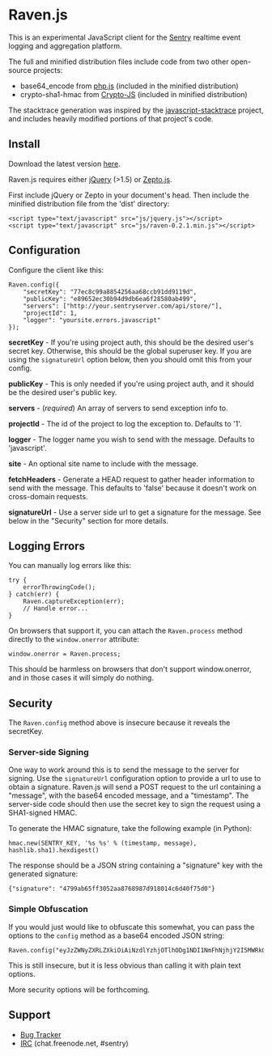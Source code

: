# Raven.js

This is an experimental JavaScript client for the [Sentry][1] realtime event
logging and aggregation platform.

The full and minified distribution files include code from two other
open-source projects:

* base64_encode from [php.js][2] (included in the minified distribution)
* crypto-sha1-hmac from [Crypto-JS][3] (included in minified distribution)

The stacktrace generation was inspired by the [javascript-stacktrace][4]
project, and includes heavily modified portions of that project's code.

[1]: http://getsentry.com/
[2]: http://phpjs.org/
[3]: http://code.google.com/p/crypto-js/
[4]: https://github.com/eriwen/javascript-stacktrace


## Install

Download the latest version [here][5].

Raven.js requires either [jQuery][6] (>1.5) or [Zepto.js][7].

First include jQuery or Zepto in your document's head. Then include the
minified distribution file from the 'dist' directory:

    <script type="text/javascript" src="js/jquery.js"></script>
    <script type="text/javascript" src="js/raven-0.2.1.min.js"></script>

[5]: https://github.com/downloads/lincolnloop/raven-js/raven-js-0.2.tar.gz
[6]: http://jquery.com/
[7]: http://zeptojs.com/


## Configuration

Configure the client like this:

    Raven.config({
        "secretKey": "77ec8c99a8854256aa68ccb91dd9119d",
        "publicKey": "e89652ec30b94d9db6ea6f28580ab499",
        "servers": ["http://your.sentryserver.com/api/store/"],
        "projectId": 1,
        "logger": "yoursite.errors.javascript"
    });

**secretKey** - If you're using project auth, this should be the desired user's
secret key. Otherwise, this should be the global superuser key. If you are
using the `signatureUrl` option below, then you should omit this from your
config.

**publicKey** - This is only needed if you're using project auth, and it should
be the desired user's public key.

**servers** - (*required*) An array of servers to send exception info to.

**projectId** - The id of the project to log the exception to. Defaults to '1'.

**logger** - The logger name you wish to send with the message. Defaults to
'javascript'.

**site** - An optional site name to include with the message.

**fetchHeaders** - Generate a HEAD request to gather header information to send
with the message. This defaults to 'false' because it doesn't work on
cross-domain requests.

**signatureUrl** - Use a server side url to get a signature for the message.
See below in the "Security" section for more details.


## Logging Errors

You can manually log errors like this:

    try {
        errorThrowingCode();
    } catch(err) {
        Raven.captureException(err);
        // Handle error...
    }

On browsers that support it, you can attach the `Raven.process` method directly
to the `window.onerror` attribute:

    window.onerror = Raven.process;

This should be harmless on browsers that don't support window.onerror, and in
those cases it will simply do nothing.

## Security

The `Raven.config` method above is insecure because it reveals the secretKey.

### Server-side Signing

One way to work around this is to send the message to the server for signing.
Use the `signatureUrl` configuration option to provide a url to use to obtain a
signature. Raven.js will send a POST request to the url containing a "message",
with the base64 encoded message, and a "timestamp". The server-side code should
then use the secret key to sign the request using a SHA1-signed HMAC.

To generate the HMAC signature, take the following example (in Python):

    hmac.new(SENTRY_KEY, '%s %s' % (timestamp, message), hashlib.sha1).hexdigest()

The response should be a JSON string containing a "signature" key with the
generated signature:

    {"signature": "4799ab65ff3052aa8768987d918014c6d40f75d0"}

### Simple Obfuscation

If you would just would like to obfuscate this somewhat, you can pass the
options to the `config` method as a base64 encoded JSON string:

    Raven.config("eyJzZWNyZXRLZXkiOiAiNzdlYzhjOTlhODg1NDI1NmFhNjhjY2I5MWRkOTExOWQiLCAicHVibGljS2V5IjogImU4OTY1MmVjMzBiOTRkOWRiNmVhNmYyODU4MGFiNDk5IiwgInNlcnZlcnMiOiBbImh0dHA6Ly95b3VyLnNlbnRyeXNlcnZlci5jb20vYXBpL3N0b3JlLyJdLCAicHJvamVjdElkIjogMSwgImxvZ2dlciI6ICJ5b3Vyc2l0ZS5lcnJvcnMuamF2YXNjcmlwdCJ9");

This is still insecure, but it is less obvious than calling it with plain text
options.

More security options will be forthcoming.

## Support

 * [Bug Tracker](https://github.com/lincolnloop/raven-js/issues)
 * [IRC](irc://chat.freenode.net/sentry) (chat.freenode.net, #sentry)
